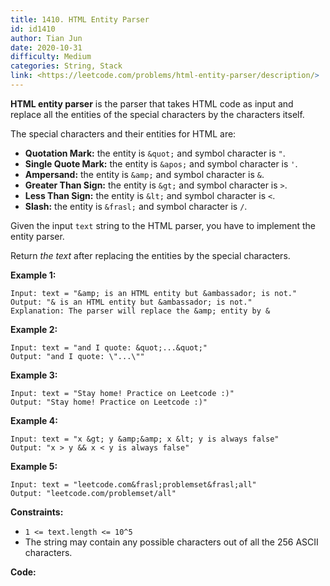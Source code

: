 ```yaml
---
title: 1410. HTML Entity Parser
id: id1410
author: Tian Jun
date: 2020-10-31
difficulty: Medium
categories: String, Stack
link: <https://leetcode.com/problems/html-entity-parser/description/>
---
```


**HTML entity parser** is the parser that takes HTML code as input and replace
all the entities of the special characters by the characters itself.

The special characters and their entities for HTML are:

  * **Quotation Mark:**  the entity is `&quot;` and symbol character is `"`.
  * **Single Quote  Mark:** the entity is `&apos;` and symbol character is `'`.
  * **Ampersand:**  the entity is `&amp;` and symbol character is `&`.
  * **Greater Than Sign:**  the entity is `&gt;` and symbol character is `>`.
  * **Less Than Sign:**  the entity is `&lt;` and symbol character is `<`.
  * **Slash:**  the entity is `&frasl;` and symbol character is `/`.

Given the input `text` string to the HTML parser, you have to implement the
entity parser.

Return _the text_ after replacing the entities by the special characters.



**Example 1:**
            
	Input: text = "&amp; is an HTML entity but &ambassador; is not."    
	Output: "& is an HTML entity but &ambassador; is not."    
	Explanation: The parser will replace the &amp; entity by &    

**Example 2:**
            
	Input: text = "and I quote: &quot;...&quot;"    
	Output: "and I quote: \"...\""    

**Example 3:**
            
	Input: text = "Stay home! Practice on Leetcode :)"    
	Output: "Stay home! Practice on Leetcode :)"    

**Example 4:**
            
	Input: text = "x &gt; y &amp;&amp; x &lt; y is always false"    
	Output: "x > y && x < y is always false"    

**Example 5:**
            
	Input: text = "leetcode.com&frasl;problemset&frasl;all"    
	Output: "leetcode.com/problemset/all"    



**Constraints:**

  * `1 <= text.length <= 10^5`
  * The string may contain any possible characters out of all the 256 ASCII characters.


**Code:**
